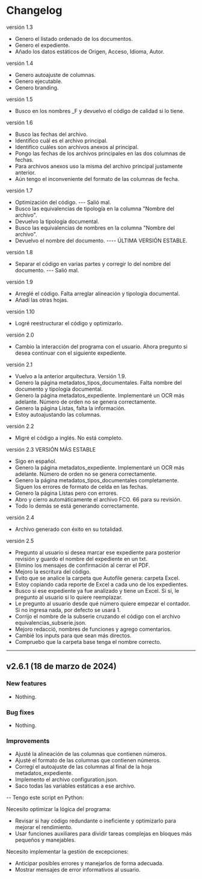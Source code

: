 # Changelog

versión 1.3

- Genero el listado ordenado de los documentos.
- Genero el expediente.
- Añado los datos estáticos de Origen, Acceso, Idioma, Autor.

versión 1.4

- Genero autoajuste de columnas.
- Genero ejecutable.
- Genero branding.

 versión 1.5

- Busco en los nombres _F y devuelvo el código de calidad si lo tiene.

 versión 1.6

- Busco las fechas del archivo.
- Identifico cuál es el archivo principal.
- Identifico cuáles son archivos anexos al principal.
- Pongo las fechas de los archivos principales en las dos columnas de fechas.
- Para archivos anexos uso la misma del archivo principal justamente anterior.
- Aún tengo el inconveniente del formato de las columnas de fecha.

 versión 1.7

- Optimización del código. --- Salió mal.
- Busco las equivalencias de tipología en la columna "Nombre del archivo".
- Devuelvo la tipología documental.
- Busco las equivalencias de nombres en la columna "Nombre del archivo".
- Devuelvo el nombre del documento.
 ---- ÚLTIMA VERSIÓN ESTABLE.

 versión 1.8

- Separar el código en varias partes y corregir lo del nombre del documento. --- Salió mal.

 versión 1.9

- Arreglé el código. Falta arreglar alineación y tipología documental.
- Añadí las otras hojas.

 versión 1.10

- Logré reestructurar el código y optimizarlo.

 versión 2.0

- Cambio la interacción del programa con el usuario. Ahora pregunto si desea continuar con el siguiente expediente.

 versión 2.1

- Vuelvo a la anterior arquitectura. Versión 1.9.
- Genero la página metadatos_tipos_documentales. Falta nombre del documento y tipología documental.
- Genero la página metadatos_expediente. Implementaré un OCR más adelante. Número de orden no se genera correctamente.
- Genero la página Listas, falta la información.
- Estoy autoajustando las columnas.

versión 2.2

- Migré el código a inglés. No está completo.

versión 2.3
VERSIÓN MÁS ESTABLE

- Sigo en español.
- Genero la página metadatos_expediente. Implementaré un OCR más adelante. Número de orden no se genera correctamente.
- Genero la página metadatos_tipos_documentales completamente. Siguen los errores de formato de celda en las fechas.
- Genero la página Listas pero con errores.
- Abro y cierro automáticamente el archivo FCO. 66 para su revisión.
- Todo lo demás se está generando correctamente.

versión 2.4

- Archivo generado con éxito en su totalidad.

versión 2.5

- Pregunto al usuario si desea marcar ese expediente para posterior revisión y guardo el nombre del expediente en un txt.
- Elimino los mensajes de confirmación al cerrar el PDF.
- Mejoro la escritura del código.
- Evito que se analice la carpeta que Autofile genera: carpeta Excel.
- Estoy copiando cada reporte de Excel a cada uno de los expedientes.
- Busco si ese expediente ya fue analizado y tiene un Excel. Si sí, le pregunto al usuario si lo quiere reemplazar.
- Le pregunto al usuario desde qué número quiere empezar el contador. Si no ingresa nada, por defecto se usará 1.
- Corrijo el nombre de la subserie cruzando el código con el archivo equivalencias_subserie.json.
- Mejoro redacció, nombres de funciones y agrego comentarios.
- Cambié los inputs para que sean más directos.
- Compruebo que la carpeta base tenga el nombre correcto.

 ---

## v2.6.1 (18 de marzo de 2024)

### New features

- Nothing.

### Bug fixes

- Nothing.

### Improvements

- Ajusté la alineación de las columnas que contienen números.
- Ajusté el formato de las columnas que contienen números.
- Corregí el autoajuste de las columnas al final de la hoja metadatos_expediente.
- Implemento el archivo configuration.json.
- Saco todas las variables estáticas a ese archivo.

 --
Tengo este script en Python:

Necesito optimizar la lógica del programa:

- Revisar si hay código redundante o ineficiente y optimizarlo para mejorar el rendimiento.
- Usar funciones auxiliares para dividir tareas complejas en bloques más pequeños y manejables.

Necesito implementar la gestión de excepciones:

- Anticipar posibles errores y manejarlos de forma adecuada.
- Mostrar mensajes de error informativos al usuario.
